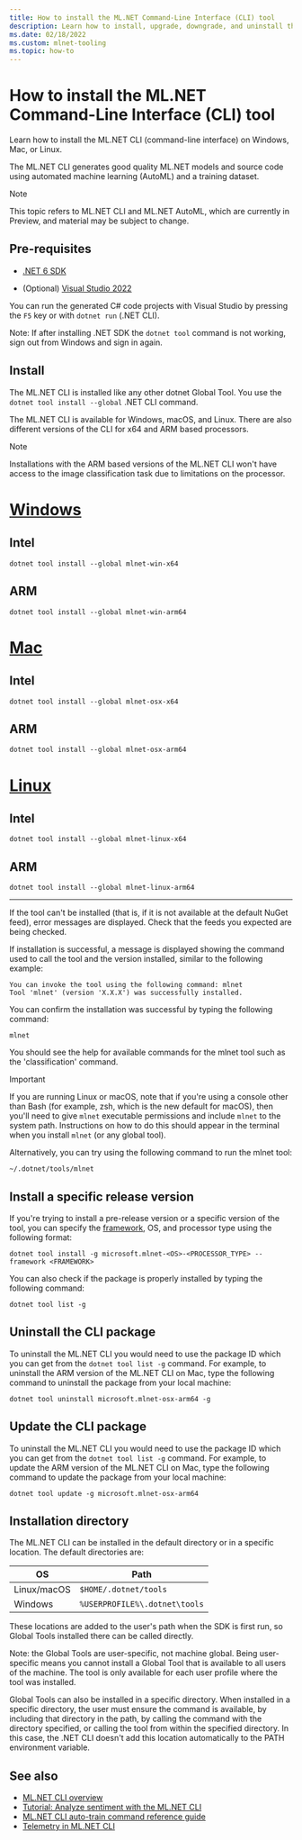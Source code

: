 ```yaml
---
title: How to install the ML.NET Command-Line Interface (CLI) tool
description: Learn how to install, upgrade, downgrade, and uninstall the ML.NET Command-Line Interface (CLI) tool.
ms.date: 02/18/2022
ms.custom: mlnet-tooling
ms.topic: how-to
---
```


# How to install the ML.NET Command-Line Interface (CLI) tool

Learn how to install the ML.NET CLI (command-line interface) on Windows, Mac, or Linux.

The ML.NET CLI generates good quality ML.NET models and source code using automated machine learning (AutoML) and a training dataset.

> [!NOTE]
> This topic refers to ML.NET CLI and ML.NET AutoML, which are currently in Preview, and material may be subject to change.

## Pre-requisites

- [.NET 6 SDK](https://dotnet.microsoft.com/download/dotnet/6.0)

- (Optional) [Visual Studio 2022](https://visualstudio.microsoft.com/vs/)

You can run the generated C# code projects with Visual Studio by pressing the `F5` key or with `dotnet run` (.NET CLI).

Note: If after installing .NET SDK the `dotnet tool` command is not working, sign out from Windows and sign in again.

## Install

The ML.NET CLI is installed like any other dotnet Global Tool. You use the `dotnet tool install --global` .NET CLI command.

The ML.NET CLI is available for Windows, macOS, and Linux. There are also different versions of the CLI for x64 and ARM based processors.

> [!NOTE]
> Installations with the ARM based versions of the ML.NET CLI won't have access to the image classification task due to limitations on the processor.

# [Windows](#tab/windows)

## Intel

```dotnetcli
dotnet tool install --global mlnet-win-x64
```

## ARM

```dotnetcli
dotnet tool install --global mlnet-win-arm64
```

# [Mac](#tab/mac)

## Intel

```dotnetcli
dotnet tool install --global mlnet-osx-x64
```

## ARM

```dotnetcli
dotnet tool install --global mlnet-osx-arm64
```

# [Linux](#tab/linux)

## Intel

```dotnetcli
dotnet tool install --global mlnet-linux-x64
```

## ARM

```dotnetcli
dotnet tool install --global mlnet-linux-arm64
```

---

If the tool can't be installed (that is, if it is not available at the default NuGet feed), error messages are displayed. Check that the feeds you expected are being checked.

If installation is successful, a message is displayed showing the command used to call the tool and the version installed, similar to the following example:

```console
You can invoke the tool using the following command: mlnet
Tool 'mlnet' (version 'X.X.X') was successfully installed.
```

You can confirm the installation was successful by typing the following command:

```console
mlnet
```

You should see the help for available commands for the mlnet tool such as the 'classification' command.

> [!IMPORTANT]
> If you are running Linux or macOS, note that if you're using a console other than Bash (for example, zsh, which is the new default for macOS), then you'll need to give `mlnet` executable permissions and include `mlnet` to the system path. Instructions on how to do this should appear in the terminal when you install `mlnet` (or any global tool).
>
> Alternatively, you can try using the following command to run the mlnet tool:
>
> ```console
> ~/.dotnet/tools/mlnet
> ```

## Install a specific release version

If you're trying to install a pre-release version or a specific version of the tool, you can specify the [framework](../../standard/frameworks.md), OS, and processor type using the following format:

```dotnetcli
dotnet tool install -g microsoft.mlnet-<OS>-<PROCESSOR_TYPE> --framework <FRAMEWORK>
```

You can also check if the package is properly installed by typing the following command:

```dotnetcli
dotnet tool list -g
```

## Uninstall the CLI package

To uninstall the ML.NET CLI you would need to use the package ID which you can get from the `dotnet tool list -g` command. For example, to uninstall the ARM version of the ML.NET CLI on Mac, type the following command to uninstall the package from your local machine:

```dotnetcli
dotnet tool uninstall microsoft.mlnet-osx-arm64 -g
```

## Update the CLI package

To uninstall the ML.NET CLI you would need to use the package ID which you can get from the `dotnet tool list -g` command. For example, to update the ARM version of the ML.NET CLI on Mac, type the following command to update the package from your local machine:

```dotnetcli
dotnet tool update -g microsoft.mlnet-osx-arm64
```

## Installation directory

The ML.NET CLI can be installed in the default directory or in a specific location. The default directories are:

| OS          | Path                          |
|-------------|-------------------------------|
| Linux/macOS | `$HOME/.dotnet/tools`         |
| Windows     | `%USERPROFILE%\.dotnet\tools` |

These locations are added to the user's path when the SDK is first run, so Global Tools installed there can be called directly.

Note: the Global Tools are user-specific, not machine global. Being user-specific means you cannot install a Global Tool that is available to all users of the machine. The tool is only available for each user profile where the tool was installed.

Global Tools can also be installed in a specific directory. When installed in a specific directory, the user must ensure the command is available, by including that directory in the path, by calling the command with the directory specified, or calling the tool from within the specified directory.
In this case, the .NET CLI doesn't add this location automatically to the PATH environment variable.

## See also

- [ML.NET CLI overview](../automate-training-with-cli.md)
- [Tutorial: Analyze sentiment with the ML.NET CLI](../tutorials/sentiment-analysis-cli.md)
- [ML.NET CLI auto-train command reference guide](../reference/ml-net-cli-reference.md)
- [Telemetry in ML.NET CLI](../resources/ml-net-cli-telemetry.md)
